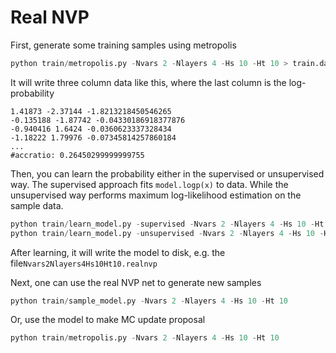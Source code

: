 

# Real NVP 

First, generate some training samples using metropolis

```python
python train/metropolis.py -Nvars 2 -Nlayers 4 -Hs 10 -Ht 10 > train.dat
```

It will write three column data like this, where the last column is the log-probability

```
1.41873 -2.37144 -1.8213218450546265
-0.135188 -1.87742 -0.04330186918377876
-0.940416 1.6424 -0.0360623337328434
-1.18222 1.79976 -0.07345814257860184
... 
#accratio: 0.26450299999999755
```

Then, you can learn the probability either in the supervised  or unsupervised way. The supervised approach fits `model.logp(x)` to data. While the unsupervised way performs maximum log-likelihood estimation on the sample data.

```python
python train/learn_model.py -supervised -Nvars 2 -Nlayers 4 -Hs 10 -Ht 10
python train/learn_model.py -unsupervised -Nvars 2 -Nlayers 4 -Hs 10 -Ht 10
```

After learning, it will write the model to disk, e.g. the file`Nvars2Nlayers4Hs10Ht10.realnvp`

Next, one can use the real NVP net to generate new samples

```python
python train/sample_model.py -Nvars 2 -Nlayers 4 -Hs 10 -Ht 10
```

Or, use the model to make MC update proposal

```python
python train/metropolis.py -Nvars 2 -Nlayers 4 -Hs 10 -Ht 10
```

